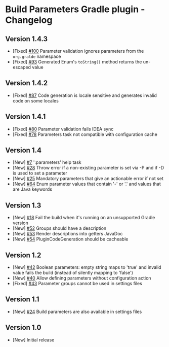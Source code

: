 # Build Parameters Gradle plugin - Changelog

## Version 1.4.3
* [Fixed] [#100](https://github.com/gradlex-org/build-parameters/issues/100) Parameter validation ignores parameters from the `org.gralde` namespace
* [Fixed] [#93](https://github.com/gradlex-org/build-parameters/issues/93) Generated Enum's `toString()` method returns the un-escaped value

## Version 1.4.2
* [Fixed] [#87](https://github.com/gradlex-org/build-parameters/issues/87) Code generation is locale sensitive and generates invalid code on some locales

## Version 1.4.1
* [Fixed] [#80](https://github.com/gradlex-org/build-parameters/issues/80) Parameter validation fails IDEA sync
* [Fixed] [#78](https://github.com/gradlex-org/build-parameters/issues/78) Parameters task not compatible with configuration cache

## Version 1.4
* [New] [#7](https://github.com/gradlex-org/build-parameters/issues/7) ':parameters' help task
* [New] [#28](https://github.com/gradlex-org/build-parameters/issues/28) Throw error if a non-existing parameter is set via -P and if -D is used to set a parameter
* [New] [#25](https://github.com/gradlex-org/build-parameters/issues/25) Mandatory parameters that give an actionable error if not set
* [New] [#64](https://github.com/gradlex-org/build-parameters/issues/64) Enum parameter values that contain '-' or '.' and values that are Java keywords

## Version 1.3
* [New] [#18](https://github.com/gradlex-org/build-parameters/issues/18) Fail the build when it's running on an unsupported Gradle version
* [New] [#52](https://github.com/gradlex-org/build-parameters/issues/52) Groups should have a description
* [New] [#53](https://github.com/gradlex-org/build-parameters/issues/53) Render descriptions into getters JavaDoc
* [New] [#54](https://github.com/gradlex-org/build-parameters/issues/54) PluginCodeGeneration should be cacheable

## Version 1.2
* [New] [#42](https://github.com/gradlex-org/build-parameters/issues/42) Boolean parameters: empty string maps to 'true' and invalid value fails the build (instead of silently mapping to 'false')
* [New] [#40](https://github.com/gradlex-org/build-parameters/issues/40) Allow defining parameters without configuration action
* [Fixed] [#43](https://github.com/gradlex-org/build-parameters/issues/43) Parameter groups cannot be used in settings files

## Version 1.1
* [New] [#24](https://github.com/gradlex-org/build-parameters/issues/24) Build parameters are also available in settings files

## Version 1.0
* [New] Initial release
